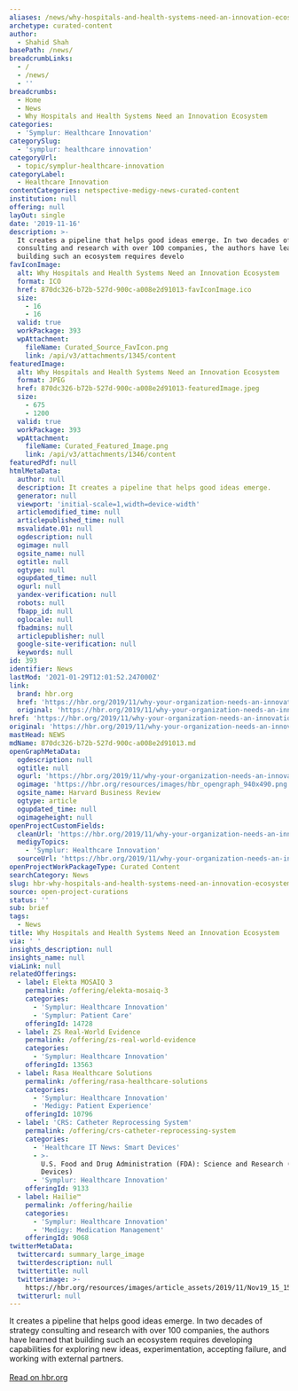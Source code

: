 ```yaml
---
aliases: /news/why-hospitals-and-health-systems-need-an-innovation-ecosystem
archetype: curated-content
author:
  - Shahid Shah
basePath: /news/
breadcrumbLinks:
  - /
  - /news/
  - ''
breadcrumbs:
  - Home
  - News
  - Why Hospitals and Health Systems Need an Innovation Ecosystem
categories:
  - 'Symplur: Healthcare Innovation'
categorySlug:
  - 'symplur: healthcare innovation'
categoryUrl:
  - topic/symplur-healthcare-innovation
categoryLabel:
  - Healthcare Innovation
contentCategories: netspective-medigy-news-curated-content
institution: null
offering: null
layOut: single
date: '2019-11-16'
description: >-
  It creates a pipeline that helps good ideas emerge. In two decades of strategy
  consulting and research with over 100 companies, the authors have learned that
  building such an ecosystem requires develo
favIconImage:
  alt: Why Hospitals and Health Systems Need an Innovation Ecosystem
  format: ICO
  href: 870dc326-b72b-527d-900c-a008e2d91013-favIconImage.ico
  size:
    - 16
    - 16
  valid: true
  workPackage: 393
  wpAttachment:
    fileName: Curated_Source_FavIcon.png
    link: /api/v3/attachments/1345/content
featuredImage:
  alt: Why Hospitals and Health Systems Need an Innovation Ecosystem
  format: JPEG
  href: 870dc326-b72b-527d-900c-a008e2d91013-featuredImage.jpeg
  size:
    - 675
    - 1200
  valid: true
  workPackage: 393
  wpAttachment:
    fileName: Curated_Featured_Image.png
    link: /api/v3/attachments/1346/content
featuredPdf: null
htmlMetaData:
  author: null
  description: It creates a pipeline that helps good ideas emerge.
  generator: null
  viewport: 'initial-scale=1,width=device-width'
  articlemodified_time: null
  articlepublished_time: null
  msvalidate.01: null
  ogdescription: null
  ogimage: null
  ogsite_name: null
  ogtitle: null
  ogtype: null
  ogupdated_time: null
  ogurl: null
  yandex-verification: null
  robots: null
  fbapp_id: null
  oglocale: null
  fbadmins: null
  articlepublisher: null
  google-site-verification: null
  keywords: null
id: 393
identifier: News
lastMod: '2021-01-29T12:01:52.247000Z'
link:
  brand: hbr.org
  href: 'https://hbr.org/2019/11/why-your-organization-needs-an-innovation-ecosystem'
  original: 'https://hbr.org/2019/11/why-your-organization-needs-an-innovation-ecosystem'
href: 'https://hbr.org/2019/11/why-your-organization-needs-an-innovation-ecosystem'
original: 'https://hbr.org/2019/11/why-your-organization-needs-an-innovation-ecosystem'
mastHead: NEWS
mdName: 870dc326-b72b-527d-900c-a008e2d91013.md
openGraphMetaData:
  ogdescription: null
  ogtitle: null
  ogurl: 'https://hbr.org/2019/11/why-your-organization-needs-an-innovation-ecosystem'
  ogimage: 'https://hbr.org/resources/images/hbr_opengraph_940x490.png'
  ogsite_name: Harvard Business Review
  ogtype: article
  ogupdated_time: null
  ogimageheight: null
openProjectCustomFields:
  cleanUrl: 'https://hbr.org/2019/11/why-your-organization-needs-an-innovation-ecosystem'
  medigyTopics:
    - 'Symplur: Healthcare Innovation'
  sourceUrl: 'https://hbr.org/2019/11/why-your-organization-needs-an-innovation-ecosystem'
openProjectWorkPackageType: Curated Content
searchCategory: News
slug: hbr-why-hospitals-and-health-systems-need-an-innovation-ecosystem
source: open-project-curations
status: ''
sub: brief
tags:
  - News
title: Why Hospitals and Health Systems Need an Innovation Ecosystem
via: ' '
insights_description: null
insights_name: null
viaLink: null
relatedOfferings:
  - label: Elekta MOSAIQ 3
    permalink: /offering/elekta-mosaiq-3
    categories:
      - 'Symplur: Healthcare Innovation'
      - 'Symplur: Patient Care'
    offeringId: 14728
  - label: ZS Real-World Evidence
    permalink: /offering/zs-real-world-evidence
    categories:
      - 'Symplur: Healthcare Innovation'
    offeringId: 13563
  - label: Rasa Healthcare Solutions
    permalink: /offering/rasa-healthcare-solutions
    categories:
      - 'Symplur: Healthcare Innovation'
      - 'Medigy: Patient Experience'
    offeringId: 10796
  - label: 'CRS: Catheter Reprocessing System'
    permalink: /offering/crs-catheter-reprocessing-system
    categories:
      - 'Healthcare IT News: Smart Devices'
      - >-
        U.S. Food and Drug Administration (FDA): Science and Research (Medical
        Devices)
      - 'Symplur: Healthcare Innovation'
    offeringId: 9133
  - label: Hailie™
    permalink: /offering/hailie
    categories:
      - 'Symplur: Healthcare Innovation'
      - 'Medigy: Medication Management'
    offeringId: 9068
twitterMetaData:
  twittercard: summary_large_image
  twitterdescription: null
  twittertitle: null
  twitterimage: >-
    https://hbr.org/resources/images/article_assets/2019/11/Nov19_15_150323427.jpg
  twitterurl: null
---
```

<p>It creates a pipeline that helps good ideas emerge. In two decades of strategy consulting and research with over 100 companies, the authors have learned that building such an ecosystem requires developing capabilities for exploring new ideas, experimentation, accepting failure, and working with external partners.<br><br><a href="https://hbr.org/2019/11/why-your-organization-needs-an-innovation-ecosystem">Read on hbr.org</a></p>